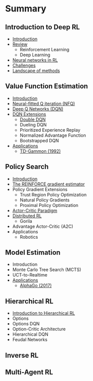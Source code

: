 # Summary

## Introduction to Deep RL

* [Introduction](README.md)
* [Review](recap-reinforcement-learning.md)
  * Reinforcement Learning
  * Deep Learning
* [Neural networks in RL](neural-networks-in-rl.md)
* [Challenges](value-optimization.md)
* [Landscape of methods](landscape-of-deep-rl-methods.md)

## Value Function Estimation

* [Introduction](introduction-to-value-optimization.md)
* [Neural-fitted Q iteration \(NFQ\)](introduction-to-value-optimization/neural-fitted-q-iteration.md)
* [Deep Q Networks \(DQN\)](deep-q-networks.md)
* [DQN Extensions](dqn-variants.md)
  * [Double DQN](dqn-variants/double-dqn.md)
  * Dueling DQN
  * Prioritized Experience Replay
  * Normalized Advantage Function
  * Bootstrapped DQN
* [Applications](applications-td-gammon.md)
  * [TD-Gammon \(1992\)](applications-td-gammon/td-gammon.md)

## Policy Search

* [Introduction](policy-search/introduction.md)
* [The REINFORCE gradient estimator](policy-search/the-reinforce-gradient-estimator.md)
* Policy Gradient Extensions
  * Trust Region Policy Optimization
  * Natural Policy Gradients
  * Proximal Policy Optimization
* [Actor-Critic Paradigm](policy-search/actor-critic-paradigm.md)
* [Distributed RL](policy-search/distributed-learning.md)
  * Gorila
* Advantage Actor-Critic \(A2C\)
* Applications
  * Robotics

## Model Estimation

* Introduction
* Monte Carlo Tree Search \(MCTS\)
* UCT-to-Realtime
* [Applications](model-estimation/applications.md)
  * [AlphaGo \(2017\)](model-estimation/applications/alphago.md)

## Hierarchical RL

* [Introduction to Hierarchical RL](hierarchical-rl/introduction.md)
* Options
* Options DQN
* Option-Critic Architecture
* Hierarchical DQN
* Feudal Networks

## Inverse RL

## Multi-Agent RL

